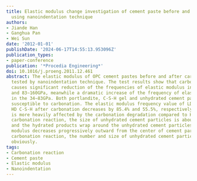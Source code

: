 ```yaml
---
title: Elastic modulus change investigation of cement paste before and after carbonation
  using nanoindentation technique
authors:
- Jiande Han
- Ganghua Pan
- Wei Sun
date: '2012-01-01'
publishDate: '2024-06-17T14:55:13.953096Z'
publication_types:
- paper-conference
publication: '*Procedia Engineering*'
doi: 10.1016/j.proeng.2011.12.461
abstract: The elastic modulus of OPC cement pastes before and after carbonation was
  tested by nanoindentation technique. The test results show that carbonation reaction
  causes significant reduction of the frequencies of elastic modulus in the 7∼34GPa
  and 83∼160GPa, meanwhile a dramatic increase of the frequency of elastic modulus
  in the 34∼83GPa. Both portlandite, C-S-H gel and unhydrated cement particles are
  susceptible to carbonation. The elastic modulus frequency value of LD C-S-H and
  HD C-S-H after carbonation decreases by 85.4% and 55.5%, respectively. LD C-S-H
  is more heavily affected by the carbonation degradation compared to HD C-S-H. Before
  carbonation reaction, the size of unhydrated cement particles is about 15∼30um,
  and the hydrated products wrap around the unhydrated cement particles and the elastic
  modulus decreases progressively outward from the center of cement particles. After
  carbonation reaction, the number and size of unhydrated cement particles decreased
  obviously.
tags:
- Carbonation reaction
- Cement paste
- Elastic modulus
- Nanoindentation
---
```

